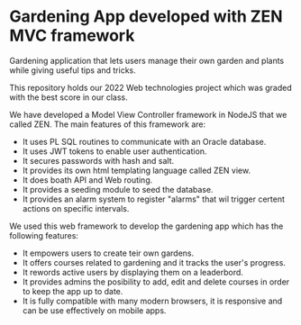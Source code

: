 # Gardening App developed with ZEN MVC framework

Gardening application that lets users manage their own garden and plants while giving useful tips and tricks.

This repository holds our 2022 Web technologies project which was graded with the best score in our class.

We have developed a Model View Controller framework in NodeJS that we called ZEN. The main features of this framework are:

* It uses PL SQL routines to communicate with an Oracle database.
* It uses JWT tokens to enable user authentication.
* It secures passwords with hash and salt.
* It provides its own html templating language called ZEN view.
* It does boath API and Web routing.
* It provides a seeding module to seed the database.
* It provides an alarm system to register "alarms" that wil trigger certent actions on specific intervals.


We used this web framework to develop the gardening app which has the following features:

* It empowers users to create teir own gardens.
* It offers courses related to gardening and it tracks the user's progress.
* It rewords active users by displaying them on a leaderbord.
* It provides admins the posibility to add, edit and delete courses in order to keep the app up to date.
* It is fully compatible with many modern browsers, it is responsive and can be use effectively on mobile apps.


